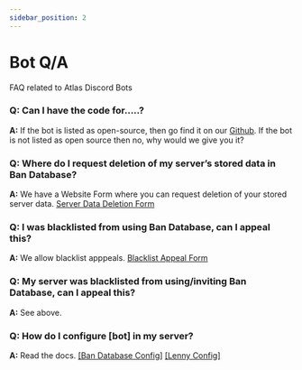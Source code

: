```yaml
---
sidebar_position: 2
---
```


# Bot Q/A
FAQ related to Atlas Discord Bots

### Q: Can I have the code for.....?
**A:** If the bot is listed as open-source, then go find it on our [Github](https://github.com/madebyatlas). If the bot is not listed as open source then no, why would we give you it?

### Q: Where do I request deletion of my server’s stored data in Ban Database?
**A:** We have a Website Form where you can request deletion of your stored server data. [Server Data Deletion Form](https://madebyatlas.dev/data-removal)

### Q: I was blacklisted from using Ban Database, can I appeal this?
**A:** We allow blacklist apppeals. [Blacklist Appeal Form](https://madebyatlas.dev/blacklist-appeal)

### Q: My server was blacklisted from using/inviting Ban Database, can I appeal this?
**A:** See above.

### Q: How do I configure \[bot\] in my server?
**A:** Read the docs. [[Ban Database Config]](/docs/ban-database-bot/configuration) [[Lenny Config]](/docs/lenny-bot/configuration)